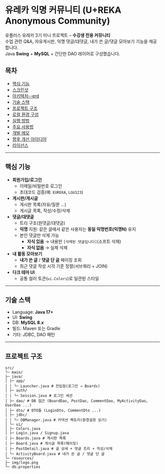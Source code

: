 # 유레카 익명 커뮤니티 (U+REKA Anonymous Community)

유플러스 유레카 3기 미니 프로젝트 – **수강생 전용 커뮤니티**  
수업 관련 Q&A, 자유게시판, 익명 댓글/대댓글, 내가 쓴 글/댓글 모아보기 기능을 제공합니다.  
Java **Swing** + **MySQL** + 간단한 DAO 레이어로 구성했습니다.

## 목차
- [핵심 기능](#핵심-기능)
- [스크린샷](#스크린샷)
- [아키텍처--erd](#아키텍처--erd)
- [기술 스택](#기술-스택)
- [프로젝트 구조](#프로젝트-구조)
- [로컬 환경 구성](#로컬-환경-구성)
- [실행 방법](#실행-방법)
- [주요 사용법](#주요-사용법)
- [개발 메모](#개발-메모)
- [향후 개선 아이디어](#향후-개선-아이디어)
- [라이선스](#라이선스)

---

## 핵심 기능

- **회원가입/로그인**
  - 이메일/비밀번호 로그인
  - 초대코드 검증(예: `EUREKA`, `LGU123`)
- **게시판/게시글**
  - 게시판 목록(자유/질문 …)
  - 게시글 목록, 작성/수정/삭제
- **댓글/대댓글**
  - 트리 구조(원댓글/대댓글)
  - **익명** 지원: 같은 글에서 같은 사용자는 **동일 익명번호(익명N)** 유지
  - 본인 댓글만 삭제 가능  
    - **자식 있음** → 내용만 `[삭제된 댓글입니다]`(소프트 삭제)  
    - **자식 없음** → 실제 삭제
- **내 활동 모아보기**
  - **내가 쓴 글** / **댓글 단 글** 페이징 조회
  - 최근 댓글 작성 시각 기준 정렬(서브쿼리 + JOIN)
- **다크 테마 UI**
  - 공통 컬러 토큰(`ui.Colors`)로 일관된 스타일

---
<!--
## 스크린샷


> 저장소의 `img/` 폴더에 캡처를 추가한 뒤 아래처럼 링크하세요.
>
> - 로그인: `![Login](img/login.png)`
> - 게시판 목록: `![Boards](img/boards.png)`
> - 글 상세/댓글: `![PostDetail](img/post_detail.png)`
> - 내 활동: `![ActivityBoard](img/activity.png)`

---

## 아키텍처 & ERD

- 3-Layer(대략): **UI(Swing)** ↔ **DAO(JDBC)** ↔ **MySQL**
- 주요 테이블: `users`, `boards`, `posts`, `comments`, `post_anon_map`
  - `post_anon_map`: (post_id, user_id)별 **고정 익명번호**(anon_index) 저장
- 댓글 트리: `comments.parent_id`를 이용해 UI에서 DFS로 렌더

> ERD 이미지는 `docs/erd.png`로 추가 후:  
> `![ERD](docs/erd.png)`

---
-->
## 기술 스택

- Language: **Java 17+**
- UI: **Swing**
- DB: **MySQL 8.x**
- 빌드: Maven 또는 Gradle
- 기타: JDBC, DAO 패턴

---

## 프로젝트 구조
```
src/
└─ main/
├─ java/
│ ├─ app/
│ │ └─ Launcher.java # 진입점(로그인 → Boards)
│ ├─ auth/
│ │ └─ Session.java # 로그인 세션
│ ├─ dao/ # DB 접근 (BoardDao, PostDao, CommentDao, MyActivityDao, UserDao ...)
│ ├─ dto/ # DTO들 (LoginDto, CommentDto ...)
│ ├─ jdbc/
│ │ └─ DBManager.java # 커넥션 팩토리(환경설정 읽기)
│ └─ ui/
│ ├─ Colors.java
│ ├─ Login.java / Signup.java
│ ├─ Boards.java # 게시판 목록
│ ├─ Board.java # 게시글 목록(페이징)
│ ├─ PostDetail.java # 글 상세 + 댓글 트리 + 작성/삭제
│ └─ ActivityBoard.java # 내가 쓴 글 / 댓글 단 글
└─ resources/
├─ img/logo.png
└─ db.properties
```

